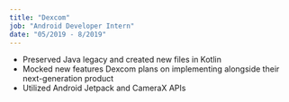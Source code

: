 ```yaml
---
title: "Dexcom"
job: "Android Developer Intern"
date: "05/2019 - 8/2019"
---
```


- Preserved Java legacy and created new files in Kotlin
- Mocked new features Dexcom plans on implementing alongside their next-generation product
- Utilized Android Jetpack and CameraX APIs